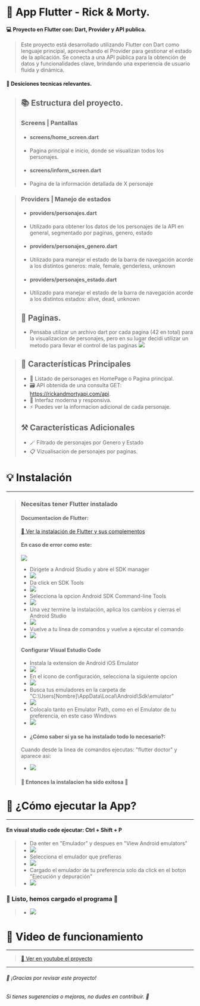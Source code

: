 # 📱 App Flutter - Rick & Morty.
#### 💻 Proyecto en Flutter con: Dart, Provider y API publica.
> Este proyecto está desarrollado utilizando Flutter con Dart como lenguaje principal, aprovechando el Provider para gestionar el estado de la aplicación. Se conecta a una API pública para la obtención de datos y funcionalidades clave, brindando una experiencia de usuario fluida y dinámica.
#### 📝 Desiciones tecnicas relevantes.
>## 📚 Estructura del proyecto.
>### Screens | Pantallas
>- #### screens/home_screen.dart
>- Pagina principal e inicio, donde se visualizan todos los personajes.
>- #### screens/inform_screen.dart
>- Pagina de la información detallada de X personaje

>### Providers | Manejo de estados
>- #### providers/personajes.dart
>- Utilizado para obtener los datos de los personajes de la API en general, segmentado por paginas, genero, estado
>- #### providers/personajes_genero.dart
>- Utilizado para manejar el estado de la barra de navegación acorde a los distintos generos: male, female, genderless, unknown
>- #### providers/personajes_estado.dart
>- Utilizado para manejar el estado de la barra de navegación acorde a los distintos estados: alive, dead, unknown
>## 📍 Paginas.
>- Pensaba utilizar un archivo dart por cada pagina (42 en total) para la visualizacion de personajes, pero en su lugar decidi utilizar un metodo para llevar el control de las paginas
> ![](/Cosas_Readme/paginas.jpg)

>## 🚀 Características Principales
>- 📌 Listado de personages en HomePage o Pagina principal.
>- 🗃️ API obtenida de una consulta GET: https://rickandmortyapi.com/api.
>- 🎨 Interfaz moderna y responsiva.
>- ⚡ Puedes ver la informacion adicional de cada personaje.
>## ⚒️ Características Adicionales
>- 🪄 Filtrado de personajes por Genero y Estado
>- 📋 Vizualisacion de personajes por paginas.

# 💡 Instalación
---
> ### Necesitas tener Flutter instalado
> #### Documentacion de Flutter:
> [📄 Ver la instalación de Flutter y sus complementos](https://docs.flutter.dev/get-started/install/windows/mobile)
> #### En caso de error como este:
> ![](/Cosas_Readme/error.jpg)
>- Dirigete a Android Studio y abre el SDK manager
>- ![](/Cosas_Readme/android_studio.jpg)
>- Da click en SDK Tools 
>- ![](/Cosas_Readme/sdk_tools.jpg)
>- Selecciona la opcion Android SDK Command-line Tools
>- ![](/Cosas_Readme/comand_line.jpg)
>- Una vez termine la instalación, aplica los cambios y cierras el Android Studio
>- ![](/Cosas_Readme/aplicar.jpg)
>- Vuelve a tu linea de comandos y vuelve a ejecutar el comando
>- ![](/Cosas_Readme/resultado.jpg)
> #### Configurar Visual Estudio Code
>- Instala la extension de Android iOS Emulator
>- ![](/Cosas_Readme/extension.jpg)
>- En el icono de configuración, selecciona la siguiente opcion
>- ![](/Cosas_Readme/selecciona.jpg)
>- Busca tus emuladores en la carpeta de "C:\Users\[Nombre]\AppData\Local\Android\Sdk\emulator"
>- ![](/Cosas_Readme/ejemplo.jpg)
>- Colocalo tanto en Emulator Path, como en el Emulator de tu preferencia, en este caso Windows
>- ![](/Cosas_Readme/emulador_path.jpg)
>- #### ¿Cómo saber si ya se ha instalado todo lo necesario?:
> Cuando desde la linea de comandos ejecutas: "flutter doctor" y aparece asi:
>- ![](/Cosas_Readme/resultado_final.jpg)
>#### 🎉 Entonces la instalacion ha sido exitosa 🎉

# 🤔 ¿Cómo ejecutar la App?
---
#### En visual studio code ejecutar: Ctrl + Shift + P
>- Da enter en "Emulador" y despues en "View Android emulators"
>- ![](/Cosas_Readme/ejectuar.jpg)
>- Selecciona el emulador que prefieras
>- ![](/Cosas_Readme/ejectuar2.jpg)
>- Cargado el emulador de tu preferencia solo da click en el boton "Ejecución y depuración"
>- ![](/Cosas_Readme/ejectuar3.jpg)
### 🎉 Listo, hemos cargado el programa 🎉
>- ![](/Cosas_Readme/ejectuar_final.jpg)

# 🎥 Video de funcionamiento
---
> [🎦 Ver en youtube el proyecto](https://youtu.be/Oewj2wgLxS4)

---
###### 🌟 ¡Gracias por revisar este proyecto! 
###### Si tienes sugerencias o mejoras, no dudes en contribuir. 🦊
